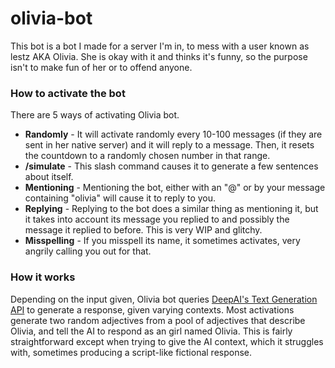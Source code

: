 # olivia-bot
This bot is a bot I made for a server I'm in, to mess with a user known as lestz AKA Olivia. She is okay with it and thinks it's funny, so the purpose isn't to make fun of her or to offend anyone.

### How to activate the bot
There are 5 ways of activating Olivia bot.
- **Randomly** - It will activate randomly every 10-100 messages (if they are sent in her native server) and it will reply to a message. Then, it resets the countdown to a randomly chosen number in that range.
- **/simulate** - This slash command causes it to generate a few sentences about itself.
- **Mentioning** - Mentioning the bot, either with an "@" or by your message containing "olivia" will cause it to reply to you.
- **Replying** - Replying to the bot does a similar thing as mentioning it, but it takes into account its message you replied to and possibly the message it replied to before. This is very WIP and glitchy.
- **Misspelling** - If you misspell its name, it sometimes activates, very angrily calling you out for that.

### How it works
Depending on the input given, Olivia bot queries [DeepAI's Text Generation API](https://deepai.org/machine-learning-model/text-generator) to generate a response, given varying contexts. Most activations generate two random adjectives from a pool of adjectives that describe Olivia, and tell the AI to respond as an <adjective> girl named Olivia. This is fairly straightforward except when trying to give the AI context, which it struggles with, sometimes producing a script-like fictional response.

